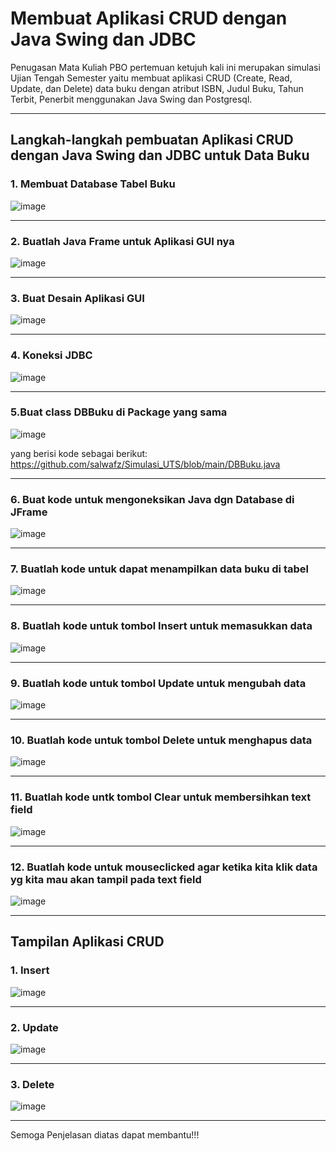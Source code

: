 # Membuat Aplikasi CRUD dengan Java Swing dan JDBC 

Penugasan Mata Kuliah PBO pertemuan ketujuh kali ini merupakan simulasi Ujian Tengah Semester yaitu membuat aplikasi CRUD (Create, Read, Update, dan Delete) data buku dengan atribut ISBN, Judul Buku, Tahun Terbit, Penerbit menggunakan Java Swing dan Postgresql.

---
## Langkah-langkah pembuatan Aplikasi CRUD dengan Java Swing dan JDBC untuk Data Buku

### 1. Membuat Database Tabel Buku
![image](https://github.com/user-attachments/assets/b1431919-0c6e-4d43-bc96-b288a298baf7)

---
### 2. Buatlah Java Frame untuk Aplikasi GUI nya
![image](https://github.com/user-attachments/assets/23005157-e66a-4e3f-b1d9-639a96e348f1)

---
### 3. Buat Desain Aplikasi GUI
![image](https://github.com/user-attachments/assets/9c87f6d4-409b-43cb-9514-10109b25adca)

---
### 4. Koneksi JDBC
![image](https://github.com/user-attachments/assets/a70bd57c-2c84-41cd-a0cf-26162bf876f3)

---
### 5.Buat class DBBuku di Package yang sama
![image](https://github.com/user-attachments/assets/e198696b-15a6-43df-8b9a-a2c08b268cb7)

yang berisi kode sebagai berikut:
https://github.com/salwafz/Simulasi_UTS/blob/main/DBBuku.java

---
### 6. Buat kode untuk mengoneksikan Java dgn Database di JFrame
![image](https://github.com/user-attachments/assets/11bc97fa-dc5d-46be-b78d-7c04784d2a0b)

---
### 7. Buatlah kode untuk dapat menampilkan data buku di tabel
![image](https://github.com/user-attachments/assets/83e5cf99-b6f2-4346-a708-eed3d3206554)

---
### 8. Buatlah kode untuk tombol Insert untuk memasukkan data 
![image](https://github.com/user-attachments/assets/a93d0373-c8d1-4d15-bfd6-2ff7439d60db)

---
### 9. Buatlah kode untuk tombol Update untuk mengubah data
![image](https://github.com/user-attachments/assets/f188f159-1c22-47c7-8a32-120ddbb4f40b)

---
### 10. Buatlah kode untuk tombol Delete untuk menghapus data
![image](https://github.com/user-attachments/assets/df0a7937-b63d-4576-b304-2a69bfc0339c)

---
### 11. Buatlah kode untk tombol Clear untuk membersihkan text field
![image](https://github.com/user-attachments/assets/662757b5-ff80-4704-949e-c1c5ddd19f78)

---
### 12. Buatlah kode untuk mouseclicked agar ketika kita klik data yg kita mau akan tampil pada text field
![image](https://github.com/user-attachments/assets/5fe902e1-1845-4912-bb4e-6837ec80e978)

---



## Tampilan Aplikasi CRUD

### 1. Insert
![image](https://github.com/user-attachments/assets/3fdde889-11e4-4c72-bb6f-b4ca33c0e0c6)

---
### 2. Update
![image](https://github.com/user-attachments/assets/9852d26e-6b79-4c27-acab-b64ac9d2c54a)

---
### 3. Delete
![image](https://github.com/user-attachments/assets/95564ed4-72c1-40fc-b6fc-225b8f37244c)

---

Semoga Penjelasan diatas dapat membantu!!!
